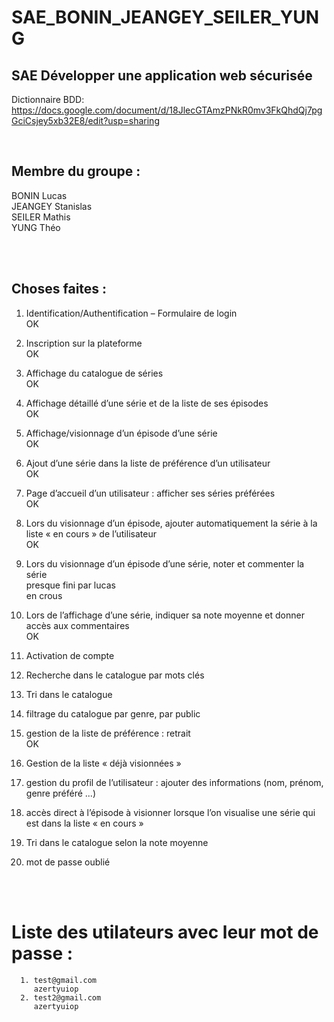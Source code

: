 # SAE_BONIN_JEANGEY_SEILER_YUNG

## SAE Développer une application web sécurisée

Dictionnaire BDD:
https://docs.google.com/document/d/18JlecGTAmzPNkR0mv3FkQhdQj7pgGciCsjey5xb32E8/edit?usp=sharing

<br>

## Membre du groupe :

BONIN Lucas  
JEANGEY Stanislas  
SEILER Mathis  
YUNG Théo

<br>
<br>

## Choses faites :

1. Identification/Authentification – Formulaire de login  
   OK

2. Inscription sur la plateforme  
   OK

3. Affichage du catalogue de séries  
   OK

4. Affichage détaillé d’une série et de la liste de ses épisodes  
   OK

5. Affichage/visionnage d’un épisode d’une série  
   OK

6. Ajout d’une série dans la liste de préférence d’un utilisateur  
   OK

7. Page d’accueil d’un utilisateur : afficher ses séries préférées  
   OK

8. Lors du visionnage d’un épisode, ajouter automatiquement la série à la liste « en cours » de l’utilisateur  
   OK

9. Lors du visionnage d’un épisode d’une série, noter et commenter la série  
   presque fini par lucas  
   en crous

10. Lors de l’affichage d’une série, indiquer sa note moyenne et donner accès aux
    commentaires  
    OK

11. Activation de compte

12. Recherche dans le catalogue par mots clés

13. Tri dans le catalogue

14. filtrage du catalogue par genre, par public

15. gestion de la liste de préférence : retrait  
    OK

16. Gestion de la liste « déjà visionnées »

17. gestion du profil de l’utilisateur : ajouter des informations (nom, prénom, genre préféré ...)

18. accès direct à l’épisode à visionner lorsque l’on visualise une série qui est dans la liste « en cours »

19. Tri dans le catalogue selon la note moyenne

20. mot de passe oublié

<br>
<br>

# Liste des utilateurs avec leur mot de passe :

      1. test@gmail.com
         azertyuiop
      2. test2@gmail.com
         azertyuiop
